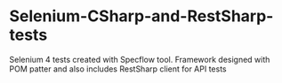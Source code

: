 # Selenium-CSharp-and-RestSharp-tests
Selenium 4 tests created with Specflow tool. Framework designed with POM patter and also includes RestSharp client for API tests
